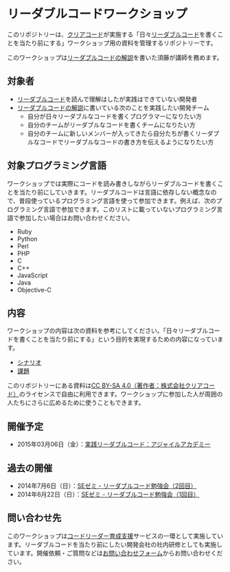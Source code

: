 # リーダブルコードワークショップ

このリポジトリーは、[クリアコード](http://www.clear-code.com/)が実施する「日々[リーダブルコード](http://www.amazon.co.jp/dp/4873115655)を書くことを当たり前にする」ワークショップ用の資料を管理するリポジトリーです。

このワークショップは[リーダブルコードの解説](http://www.clear-code.com/blog/2012/6/11.html)を書いた須藤が講師を務めます。

## 対象者

  * [リーダブルコード](http://www.amazon.co.jp/dp/4873115655)を読んで理解はしたが実践はできていない開発者
  * [リーダブルコードの解説](http://www.clear-code.com/blog/2012/6/11.html)に書いている次のことを実践したい開発チーム
    * 自分が日々リーダブルなコードを書くプログラマーになりたい方
    * 自分のチームがリーダブルなコードを書くチームになりたい方
    * 自分のチームに新しいメンバーが入ってきたら自分たちが書くリーダブルなコードでリーダブルなコードの書き方を伝えるようになりたい方

## 対象プログラミング言語

ワークショップでは実際にコードを読み書きしながらリーダブルコードを書くことを当たり前にしていきます。リーダブルコードは言語に依存しない概念なので、普段使っているプログラミング言語を使って参加できます。例えば、次のプログラミング言語で参加できます。このリストに載っていないプログラミング言語で参加したい場合はお問い合わせください。

  * Ruby
  * Python
  * Perl
  * PHP
  * C
  * C++
  * JavaScript
  * Java
  * Objective-C

## 内容

ワークショップの内容は次の資料を参考にしてください。「日々リーダブルコードを書くことを当たり前にする」という目的を実現するための内容になっています。

  * [シナリオ](scenario.md)
  * [課題](task.md)

このリポジトリーにある資料は[CC BY-SA 4.0（著作者：株式会社クリアコード）](LICENSE)のライセンスで自由に利用できます。ワークショップに参加した人が周囲の人たちにさらに広めるために使うこともできます。

## 開催予定

  * 2015年03月06日（金）：[実践リーダブルコード：アジャイルアカデミー](http://event.shoeisha.jp/aa/20150306/)

## 過去の開催

  * 2014年7月6日（日）：[SEゼミ - リーダブルコード勉強会（2回目）](http://www.clear-code.com/blog/2014/7/7.html)
  * 2014年6月22日（日）：[SEゼミ - リーダブルコード勉強会（1回目）](http://www.clear-code.com/blog/2014/6/23.html)

## 問い合わせ先

このワークショップは[コードリーダー育成支援](http://www.clear-code.com/services/code-reader/)サービスの一環として実施しています。リーダブルコードを当たり前にしたい開発会社の社内研修としても実施しています。開催依頼・ご質問などは[お問い合わせフォーム](http://www.clear-code.com/contact/?type=code-reader)からお問い合わせください。

